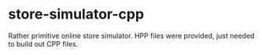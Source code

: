 # store-simulator-cpp
Rather primitive online store simulator. HPP files were provided, just needed to build out CPP files.
